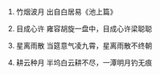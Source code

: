 1. 竹烟波月
    出自白居易《池上篇》

2. 目成心许
    雍容胡旋一盘中，目成心许梁聪聪

3. 星离雨散
    当筵意气凌九霄，星离雨散不终朝
    
4. 耕云种月
    半坞白云耕不尽，一潭明月钓无痕

